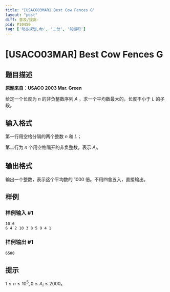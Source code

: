 ```yaml
---
title: "[USACO03MAR] Best Cow Fences G"
layout: "post"
diff: 普及/提高-
pid: P10450
tag: ['动态规划,dp', '二分', '前缀和']
---
```

# [USACO03MAR] Best Cow Fences G
## 题目描述

**原题来自：USACO 2003 Mar. Green**

给定一个长度为 $n$ 的非负整数序列 $A$ ，求一个平均数最大的，长度不小于 $L$ 的子段。
## 输入格式

第一行用空格分隔的两个整数 $n$ 和 $L$；

第二行为 $n$ 个用空格隔开的非负整数，表示 $A_i$。
## 输出格式

输出一个整数，表示这个平均数的 $1000$ 倍。不用四舍五入，直接输出。
## 样例

### 样例输入 #1
```
10 6
6 4 2 10 3 8 5 9 4 1
```
### 样例输出 #1
```
6500
```
## 提示

$1 \leq n \leq 10^5,0 \leq A_i \leq 2000$。

